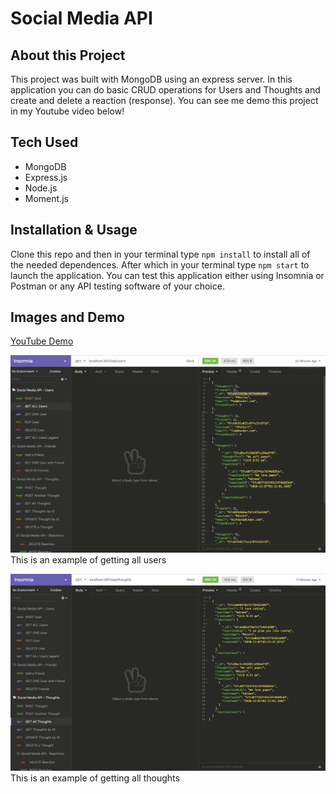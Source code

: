 # Social Media API

## About this Project
This project was built with MongoDB using an express server. In this application you can do basic CRUD operations for Users and Thoughts and create and delete a reaction (response). You can see me demo this project in my Youtube video below!

## Tech Used

- MongoDB
- Express.js
- Node.js
- Moment.js

## Installation & Usage
Clone this repo and then in your terminal type `npm install` to install all of the needed dependences. After which in your terminal type `npm start` to launch the application. You can test this application either using Insomnia or Postman or any API testing software of your choice. 

## Images and Demo
[YouTube Demo](https://youtu.be/8nl1LRliXU4)

![Get all Users](./images/users.png)
This is an example of getting all users

![Get all Thoughts](./images/thoughts.png)
This is an example of getting all thoughts


